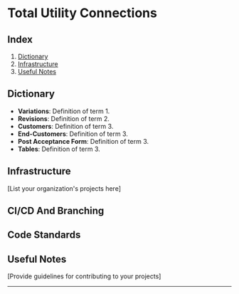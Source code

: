 
# Total Utility Connections

## Index
1. [Dictionary](#dictionary)
2. [Infrastructure ](#infrastructure)
3. [Useful Notes](#useful-notes)
   
## Dictionary <a name="dictionary"></a>

- **Variations**: Definition of term 1.
- **Revisions**: Definition of term 2.
- **Customers**: Definition of term 3.
- **End-Customers**: Definition of term 3.
- **Post Acceptance Form**: Definition of term 3.
- **Tables**: Definition of term 3.

## Infrastructure <a name="infrastructure"></a>

[List your organization's projects here]

## CI/CD And Branching 

## Code Standards 

## 

## Useful Notes <a name="useful-notes"></a>

[Provide guidelines for contributing to your projects]

---
